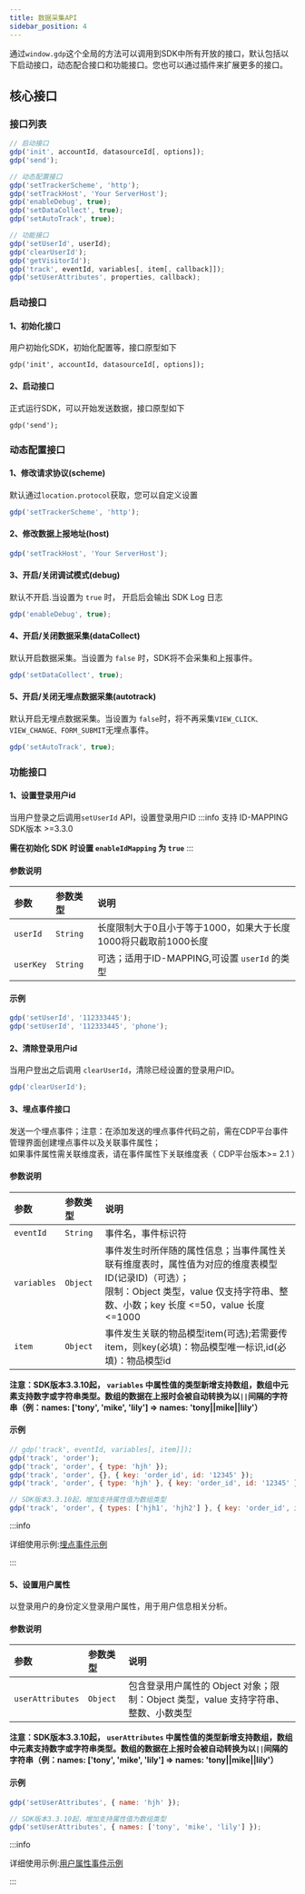 ```yaml
---
title: 数据采集API
sidebar_position: 4
---
```


通过`window.gdp`这个全局的方法可以调用到SDK中所有开放的接口，默认包括以下启动接口，动态配合接口和功能接口。您也可以通过插件来扩展更多的接口。

## 核心接口

### 接口列表

```javascript
// 启动接口
gdp('init', accountId, datasourceId[, options]);
gdp('send');

// 动态配置接口
gdp('setTrackerScheme', 'http');
gdp('setTrackHost', 'Your ServerHost');
gdp('enableDebug', true);
gdp('setDataCollect', true);
gdp('setAutoTrack', true);

// 功能接口
gdp('setUserId', userId);
gdp('clearUserId');
gdp('getVisitorId');
gdp('track', eventId, variables[, item[, callback]]);
gdp('setUserAttributes', properties, callback);
```

### 启动接口

#### 1、初始化接口

用户初始化SDK，初始化配置等，接口原型如下

```
gdp('init', accountId, datasourceId[, options]);
```

#### 2、启动接口

正式运行SDK，可以开始发送数据，接口原型如下

```
gdp('send');
```

### 动态配置接口

#### 1、修改请求协议(scheme)

默认通过`location.protocol`获取，您可以自定义设置

```js
gdp('setTrackerScheme', 'http');
```

#### 2、修改数据上报地址(host)

```js
gdp('setTrackHost', 'Your ServerHost');
```

#### 3、开启/关闭调试模式(debug)

默认不开启.当设置为 `true` 时， 开启后会输出 SDK Log 日志

```js
gdp('enableDebug', true);
```

#### 4、开启/关闭数据采集(dataCollect)

默认开启数据采集。当设置为 `false` 时，SDK将不会采集和上报事件。

```js
gdp('setDataCollect', true);
```

#### 5、开启/关闭无埋点数据采集(autotrack)

默认开启无埋点数据采集。当设置为 `false`时，将不再采集`VIEW_CLICK、VIEW_CHANGE、FORM_SUBMIT`无埋点事件。

```js
gdp('setAutoTrack', true);
```

### 功能接口

#### 1、设置登录用户id

当用户登录之后调用`setUserId` API，设置登录用户ID
:::info
支持 ID-MAPPING SDK版本 >=3.3.0

**需在初始化 SDK 时设置 `enableIdMapping` 为 `true`**
:::

#### 参数说明

| 参数     | 参数类型 | 说明 |
| :-------  | :------   | :---|
| `userId`  | `String` | 长度限制大于0且小于等于1000，如果大于长度1000将只截取前1000长度 |
| `userKey` | `String` | 可选；适用于ID-MAPPING,可设置 `userId` 的类型|

#### 示例

```js
gdp('setUserId', '112333445');
gdp('setUserId', '112333445', 'phone');
```

#### 2、清除登录用户id

当用户登出之后调用 `clearUserId`，清除已经设置的登录用户ID。

```js
gdp('clearUserId');
```

#### 3、埋点事件接口

发送一个埋点事件；注意：在添加发送的埋点事件代码之前，需在CDP平台事件管理界面创建埋点事件以及关联事件属性；<br/>
如果事件属性需关联维度表，请在事件属性下关联维度表（ CDP平台版本>= 2.1 ）

#### 参数说明

| 参数     | 参数类型 | 说明 |
| :-------  | :------   | :---|
| `eventId` | `String` | 事件名，事件标识符 |
| `variables` | `Object` | 事件发生时所伴随的属性信息；当事件属性关联有维度表时，属性值为对应的维度表模型ID(记录ID)（可选）；<br/>限制：Object 类型，value 仅支持字符串、整数、小数；key 长度 <=50，value 长度 <=1000|
| `item` | `Object` | 事件发生关联的物品模型item(可选);若需要传item，则key(必填)：物品模型唯一标识,id(必填)：物品模型id|

**注意：SDK版本3.3.10起， `variables` 中属性值的类型新增支持数组，数组中元素支持数字或字符串类型。数组的数据在上报时会被自动转换为以`||`间隔的字符串（例：names: ['tony', 'mike', 'lily']  =>  names: 'tony||mike||lily'）**

#### 示例

```js
// gdp('track', eventId, variables[, item]]);
gdp('track', 'order');
gdp('track', 'order', { type: 'hjh' });
gdp('track', 'order', {}, { key: 'order_id', id: '12345' });
gdp('track', 'order', { type: 'hjh' }, { key: 'order_id', id: '12345' });

// SDK版本3.3.10起，增加支持属性值为数组类型
gdp('track', 'order', { types: ['hjh1', 'hjh2'] }, { key: 'order_id', id: '12345' });
```

:::info

详细使用示例:[埋点事件示例](/docs/basicknowledge/trackEventUse#埋点事件示例)

:::

#### 5、设置用户属性

以登录用户的身份定义登录用户属性，用于用户信息相关分析。

#### 参数说明

| 参数         | 参数类型                           | 说明         |
| :----------- | :--------------------------------- | :----------- |
| `userAttributes` | `Object` | 包含登录用户属性的 Object 对象；限制：Object 类型，value 支持字符串、整数、小数类型|

**注意：SDK版本3.3.10起， `userAttributes` 中属性值的类型新增支持数组，数组中元素支持数字或字符串类型。数组的数据在上报时会被自动转换为以`||`间隔的字符串（例：names: ['tony', 'mike', 'lily']  =>  names: 'tony||mike||lily'）**

#### 示例

```js
gdp('setUserAttributes', { name: 'hjh' });

// SDK版本3.3.10起，增加支持属性值为数组类型
gdp('setUserAttributes', { names: ['tony', 'mike', 'lily'] });

```

:::info

详细使用示例:[用户属性事件示例](/docs/basicknowledge/trackEventUse#用户属性事件示例)

:::
